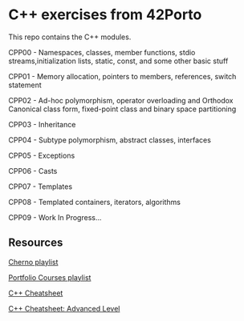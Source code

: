 # C++ exercises from 42Porto

This repo contains the C++ modules.

CPP00 - Namespaces, classes, member functions, stdio streams,initialization lists, static, const, and some other basic stuff

CPP01 - Memory allocation, pointers to members, references, switch statement

CPP02 - Ad-hoc polymorphism, operator overloading and Orthodox Canonical class form, fixed-point class and binary space partitioning

CPP03 - Inheritance

CPP04 - Subtype polymorphism, abstract classes, interfaces

CPP05 - Exceptions

CPP06 - Casts

CPP07 - Templates

CPP08 - Templated containers, iterators, algorithms

CPP09 - Work In Progress...


## Resources

[Cherno playlist](https://www.youtube.com/watch?v=18c3MTX0PK0&list=PLlrATfBNZ98dudnM48yfGUldqGD0S4FFb&index=1)

[Portfolio Courses playlist](https://www.youtube.com/watch?v=qWPlRubVQ38&list=PLA1FTfKBAEX6BdpNaWp2uw-YspHwY7qwW)

[C++ Cheatsheet](https://github.com/mdabir1203/42_Object_Oriented_Cheatsheets)

[C++ Cheatsheet: Advanced Level](https://dranolia.medium.com/c-cheatsheet-advanced-level-9b78938d8ee6)
